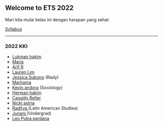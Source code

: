 ## Welcome to ETS 2022

Mari kita mulai kelas ini dengan harapan yang sehat.


[Syllabus](./2017spring/syllabus_273_17.pdf)

---

### 2022 KKI

* [Lukman hakim](./2018winter/Alcocer.html)
* [Maria](./2018winter/Falabella_and_Farver.html)
* [Arif R ](./2018winter/Flaherty.html)
* [Lauren Lim](./2018winter/Lauren_Gilbert.html)
* [Jessica Subono](./2018winter/Jessica_Kim.html) (Rady)
* [Marhama](./2018winter/Lockhart_Skillman.htm)
* [Kevin andora](./2018winter/Nie_Zhang.html) (Sociology)
* [Herman hakim](./2018winter/Picatto.html)
* [Cassidy Reller](./2018winter/Cassidy_Reller.html)
* [Nicki astria](./2018winter/Smith_Mariano.html)
* [Raditya ](./2018winter/Raduan.html) (Latin American Studies)
* [Junani ](./2018winter/Jiewen_Xiao.html) (Undergrad)
* [Leo Putra perdana](./2018winter/Leo_Yang.html)
